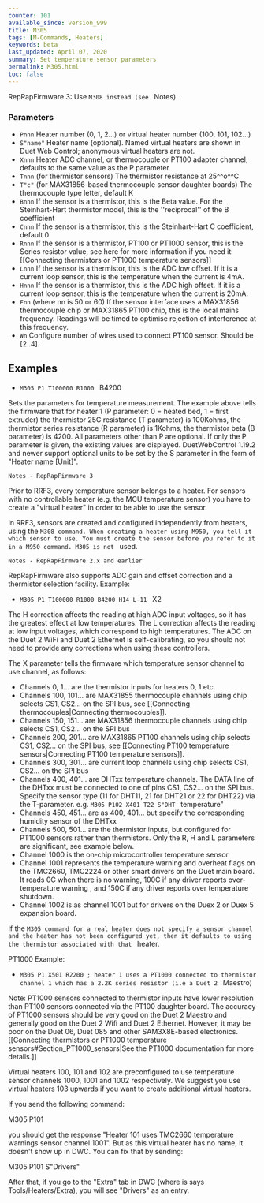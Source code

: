 ```yaml
---
counter: 101
available_since: version_999
title: M305
tags: [M-Commands, Heaters] 
keywords: beta 
last_updated: April 07, 2020 
summary: Set temperature sensor parameters 
permalink: M305.html
toc: false 
---
```



RepRapFirmware 3: Use ` M308 instead (see  ` Notes).

### Parameters

* `Pnnn` Heater number (0, 1, 2...) or virtual heater number (100, 101, 102...)
* `S"name"` Heater name (optional). Named virtual heaters are shown in Duet Web Control; anonymous virtual heaters are not.
* `Xnnn` Heater ADC channel, or thermocouple or PT100 adapter channel; defaults to the same value as the P parameter
* `Tnnn` (for thermistor sensors) The thermistor resistance at 25^^o^^C
* `T"c"` (for MAX31856-based thermocouple sensor daughter boards) The thermocouple type letter, default K
* `Bnnn` If the sensor is a thermistor, this is the Beta value.  For the Steinhart-Hart thermistor model, this is the ''reciprocal'' of the  B coefficient
* `Cnnn` If the sensor is a thermistor, this is the Steinhart-Hart C coefficient, default 0
* `Rnnn` If the sensor is a thermistor, PT100 or PT1000 sensor, this is the Series resistor value, see here for more information if you need it: [[Connecting thermistors or PT1000 temperature sensors]]
* `Lnnn` If the sensor is a thermistor, this is the ADC low offset. If it is a current loop sensor, this is the temperature when the current is 4mA.
* `Hnnn` If the sensor is a thermistor, this is the ADC high offset. If it is a current loop sensor, this is the temperature when the current is 20mA.
* `Fnn` (where nn is 50 or 60) If the sensor interface uses a MAX31856 thermocouple chip or MAX31865 PT100 chip, this is the local mains frequency. Readings will be timed to optimise rejection of interference at this frequency.
* `Wn` Configure number of wires used to connect PT100 sensor. Should be [2..4].

## Examples

* ` M305 P1 T100000 R1000  ` B4200

Sets the parameters for temperature measurement. The example above tells the firmware that for heater 1 (P parameter: 0 = heated bed, 1 = first extruder) the thermistor 25C resistance (T parameter) is 100Kohms, the thermistor series resistance (R parameter) is 1Kohms, the thermistor beta (B parameter) is 4200. All parameters other than P are optional. If only the P parameter is given, the existing values are displayed. DuetWebControl 1.19.2 and newer support optional units to be set by the S parameter in the form of "Heater name [Unit]".

`Notes - RepRapFirmware 3`

Prior to RRF3, every temperature sensor belongs to a heater. For sensors with no controllable heater (e.g. the MCU temperature sensor) you have to create a "virtual heater" in order to be able to use the sensor.

In RRF3, sensors are created and configured independently from heaters, using the ` M308 command. When creating a heater using M950, you tell it which sensor to use. You must create the sensor before you refer to it in a M950 command. M305 is not  ` used.

`Notes - RepRapFirmware 2.x and earlier`

RepRapFirmware also supports ADC gain and offset correction and a thermistor selection facility. Example:

* ` M305 P1 T100000 R1000 B4200 H14 L-11  ` X2

The H correction affects the reading at high ADC input voltages, so it has the greatest effect at low temperatures. The L correction affects the reading at low input voltages, which correspond to high temperatures. The ADC on the Duet 2 WiFi and Duet 2 Ethernet is self-calibrating, so you should not need to provide any corrections when using these controllers.

The X parameter tells the firmware which temperature sensor channel to use channel, as follows:

* Channels 0, 1... are the thermistor inputs for heaters 0, 1 etc.
* Channels 100, 101... are MAX31855 thermocouple channels using chip selects CS1, CS2... on the SPI bus, see [[Connecting thermocouples|Connecting thermocouples]].
* Channels 150, 151... are MAX31856 thermocouple channels using chip selects CS1, CS2... on the SPI bus
* Channels 200, 201... are MAX31865 PT100 channels using chip selects CS1, CS2... on the SPI bus, see [[Connecting PT100 temperature sensors|Connecting PT100 temperature sensors]].
* Channels 300, 301... are current loop channels using chip selects CS1, CS2... on the SPI bus
* Channels 400, 401... are DHTxx temperature channels. The DATA line of the DHTxx must be connected to one of pins CS1, CS2... on the SPI bus. Specify the sensor type (11 for DHT11, 21 for DHT21 or 22 for DHT22) via the T-parameter. e.g. ` M305 P102 X401 T22 S"DHT  ` temperature"
* Channels 450, 451... are as 400, 401... but specify the corresponding humidity sensor of the DHTxx
* Channels 500, 501... are the thermistor inputs, but configured for PT1000 sensors rather than thermistors.  Only the R, H and L parameters are significant, see example below.
* Channel 1000 is the on-chip microcontroller temperature sensor
* Channel 1001 represents the temperature warning and overheat flags on the TMC2660, TMC2224 or other smart drivers on the Duet main board. It reads 0C when there is no warning, 100C if any driver reports over-temperature warning , and 150C if any driver reports over temperature shutdown.
* Channel 1002 is as channel 1001 but for drivers on the Duex 2 or Duex 5 expansion board.

If the ` M305 command for a real heater does not specify a sensor channel and the heater has not been configured yet, then it defaults to using the thermistor associated with that  ` heater.

PT1000 Example:

* ` M305 P1 X501 R2200 ; heater 1 uses a PT1000 connected to thermistor channel 1 which has a 2.2K series resistor (i.e a Duet 2  ` Maestro)

Note: PT1000 sensors connected to thermistor inputs have lower resolution than PT100 sensors connected via the PT100 daughter board. The accuracy of PT1000 sensors should be very good on the Duet 2 Maestro and generally good on the Duet 2 Wifi and Duet 2 Ethernet. However, it may be poor on the Duet 06, Duet 085 and other SAM3X8E-based electronics. [[Connecting thermistors or PT1000 temperature sensors#Section_PT1000_sensors|See the PT1000 documentation for more details.]]

Virtual heaters 100, 101 and 102 are preconfigured to use temperature sensor channels 1000, 1001 and 1002 respectively. We suggest you use virtual heaters 103 upwards if you want to create additional virtual heaters.

If you send the following command:

M305 P101

you should get the response "Heater 101 uses TMC2660 temperature warnings sensor channel 1001". But as this virtual heater has no name, it doesn't show up in DWC. You can fix that by sending:

M305 P101 S"Drivers"

After that, if you go to the "Extra" tab in DWC (where is says Tools/Heaters/Extra), you will see "Drivers" as an entry.

